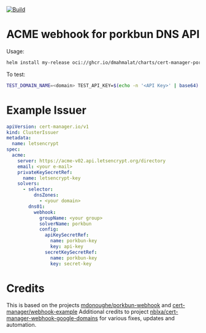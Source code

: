 [![Build](https://github.com/dmahmalat/cert-manager-porkbun-webhook/actions/workflows/publish.yml/badge.svg)](https://github.com/dmahmalat/cert-manager-porkbun-webhook/actions/workflows/publish.yml)

# ACME webhook for porkbun DNS API
Usage:
```bash
helm install my-release oci://ghcr.io/dmahmalat/charts/cert-manager-porkbun-webhook
```

To test:
```bash
TEST_DOMAIN_NAME=<domain> TEST_API_KEY=$(echo -n '<API Key>' | base64) TEST_SECRET_KEY=$(echo -n '<SECRET Key>' | base64) make test
```

# Example Issuer
```yaml
apiVersion: cert-manager.io/v1
kind: ClusterIssuer
metadata:
  name: letsencrypt
spec:
  acme:
    server: https://acme-v02.api.letsencrypt.org/directory
    email: <your e-mail>
    privateKeySecretRef:
      name: letsencrypt-key
    solvers:
      - selector:
          dnsZones:
            - <your domain>
        dns01:
          webhook:
            groupName: <your group>
            solverName: porkbun
            config:
              apiKeySecretRef:
                name: porkbun-key
                key: api-key
              secretKeySecretRef:
                name: porkbun-key
                key: secret-key
```

# Credits
This is based on the projects [mdonoughe/porkbun-webhook](https://github.com/mdonoughe/porkbun-webhook) and [cert-manager/webhook-example](https://github.com/cert-manager/webhook-example)
Additional credits to project [nblxa/cert-manager-webhook-google-domains](https://github.com/nblxa/cert-manager-webhook-google-domains) for various fixes, updates and automation.